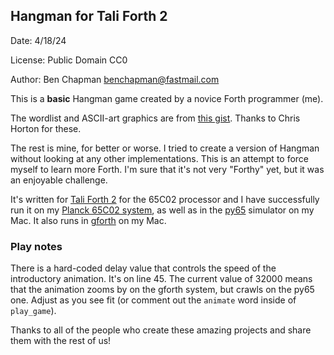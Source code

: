 ## Hangman for Tali Forth 2

Date: 4/18/24

License: Public Domain CC0

Author: Ben Chapman benchapman@fastmail.com

This is a **basic** Hangman game created by a novice Forth programmer (me).

The wordlist and ASCII-art graphics are from [this
gist](https://gist.github.com/chrishorton/8510732aa9a80a03c829b09f12e20d9c).
Thanks to Chris Horton for these.

The rest is mine, for better or worse. I tried to create a version of Hangman
without looking at any other implementations. This is an attempt to force
myself to learn more Forth. I'm sure that it's not very "Forthy" yet, but it
was an enjoyable challenge.

It's written for [Tali Forth 2](https://github.com/SamCoVT/TaliForth2) for the
65C02 processor and I have successfully run it on my [Planck 65C02
system](https://planck6502.com/ "An open-hardware, extensible 65c02-based
computer"), as well as in the [py65](https://github.com/mnaberez/py65)
simulator on my Mac.  It also runs in [gforth](https://gforth.org/) on my Mac.

### Play notes

There is a hard-coded delay value that controls the speed of the introductory animation.
It's on line 45. The current value of 32000 means that the animation zooms by on the gforth
system, but crawls on the py65 one. Adjust as you see fit (or comment out the `animate` word
inside of `play_game`).

Thanks to all of the people who create these amazing projects and share them
with the rest of us!


